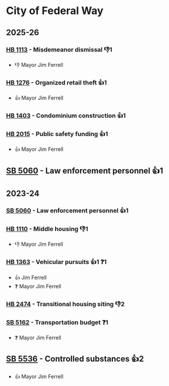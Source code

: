 # City of Federal Way
## 2025-26

### [HB 1113](/bill/2025-26/hb/1113/) - Misdemeanor dismissal  👎1 
* 👎 Mayor Jim Ferrell

### [HB 1276](/bill/2025-26/hb/1276/) - Organized retail theft 👍1  
* 👍 Mayor Jim Ferrell

### [HB 1403](/bill/2025-26/hb/1403/) - Condominium construction 👍1  

### [HB 2015](/bill/2025-26/hb/2015/) - Public safety funding 👍1  
* 👍 Mayor Jim Ferrell

## [SB 5060](/bill/2025-26/sb/5060/) - Law enforcement personnel 👍1  

## 2023-24

### [SB 5060](/bill/2023-24/sb/5060/) - Law enforcement personnel 👍1  

### [HB 1110](/bill/2023-24/hb/1110/) - Middle housing  👎1 
* 👎 Mayor Jim Ferrell

### [HB 1363](/bill/2023-24/hb/1363/) - Vehicular pursuits 👍1  ❓1
* 👍 Jim Ferrell
* ❓ Mayor Jim Ferrell

### [HB 2474](/bill/2023-24/hb/2474/) - Transitional housing siting  👎2 

### [SB 5162](/bill/2023-24/sb/5162/) - Transportation budget   ❓1
* ❓ Mayor Jim Ferrell

## [SB 5536](/bill/2023-24/sb/5536/) - Controlled substances 👍2  
* 👍 Mayor Jim Ferrell
